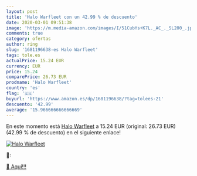 ```yaml
---
layout: post
title: 'Halo Warfleet con un 42.99 % de descuento'
date: 2020-03-01 09:51:38
image: 'https://m.media-amazon.com/images/I/51CubYs+K7L._AC_._SL200_.jpg'
comments: true
category: ofertas
author: ring
slug: '1681196638-es Halo Warfleet'
tags: tole.es
actualPrice: 15.24 EUR
currency: EUR
price: 15.24
comparePrice: 26.73 EUR
prodname: 'Halo Warfleet'
country: 'es'
flag: '🇪🇸'
buyurl: 'https://www.amazon.es/dp/1681196638/?tag=tolees-21'
descuento: '42.99'
average: '15.966666666666669'
---
```


En este momento está [Halo Warfleet](https://www.amazon.es/dp/1681196638/?tag=tolees-21) a 15.24 EUR (original: 26.73 EUR) (42.99 %  de descuento) en el siguiente enlace!

[![Halo Warfleet](https://m.media-amazon.com/images/I/51CubYs+K7L._AC_._SL200_.jpg)](https://www.amazon.es/dp/1681196638/?tag=tolees-21)

🔎:


[🛒 Aquí!!!](https://www.amazon.es/dp/1681196638/?tag=tolees-21)
